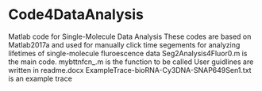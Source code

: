 # Code4DataAnalysis
Matlab code for Single-Molecule Data Analysis
These codes are based on Matlab2017a and used for manually click time segements for analyzing lifetimes of single-molecule fluroescence data
Seg2Analysis4Fluor0.m is the main code. mybttnfcn_.m is the function to be called
User guidlines are written in readme.docx
ExampleTrace-bioRNA-Cy3DNA-SNAP649Sen1.txt is an example trace
